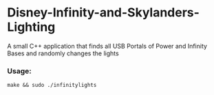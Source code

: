 # Disney-Infinity-and-Skylanders-Lighting
A small C++ application that finds all USB Portals of Power and Infinity Bases and randomly changes the lights

### Usage:

```make && sudo ./infinitylights```
